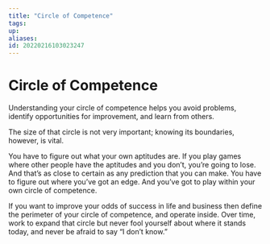 ```yaml
---
title: "Circle of Competence"
tags: 
up: 
aliases:
id: 20220216103023247
---
```


# Circle of Competence

Understanding your circle of competence helps you avoid problems, identify opportunities for improvement, and learn from others.

The size of that circle is not very important; knowing its boundaries, however, is vital.

You have to figure out what your own aptitudes are. If you play games where other people have the aptitudes and you don’t, you’re going to lose. And that’s as close to certain as any prediction that you can make. You have to figure out where you’ve got an edge. And you’ve got to play within your own circle of competence.

If you want to improve your odds of success in life and business then define the perimeter of your circle of competence, and operate inside. Over time, work to expand that circle but never fool yourself about where it stands today, and never be afraid to say “I don’t know.”